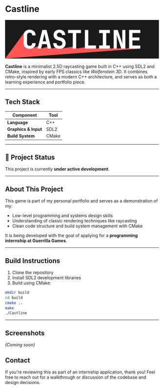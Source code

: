 # Castline

![Castline Banner](assets/castline_banner.png)

**Castline** is a minimalist 2.5D raycasting game built in C++ using SDL2 and CMake, inspired by early FPS classics like *Wolfenstein 3D*. It combines retro-style rendering with a modern C++ architecture, and serves as both a learning experience and portfolio piece.

---

## Tech Stack

| Component        | Tool            |
|------------------|-----------------|
| **Language**     | C++             |
| **Graphics & Input** | SDL2        |
| **Build System** | CMake           |

---

## 🚧 Project Status

This project is currently **under active development**.  

---

## About This Project

This game is part of my personal portfolio and serves as a demonstration of my:

- Low-level programming and systems design skills
- Understanding of classic rendering techniques like raycasting
- Clean code structure and build system management with CMake

It is being developed with the goal of applying for a **programming internship at Guerrilla Games**.

---

## Build Instructions

1. Clone the repository
2. Install SDL2 development libraries
3. Build using CMake:

```bash
mkdir build
cd build
cmake ..
make
./Castline
```
---

## Screenshots

*(Coming soon)*

## Contact

If you're reviewing this as part of an internship application, thank you!
Feel free to reach out for a walkthrough or discussion of the codebase and design decisions.
